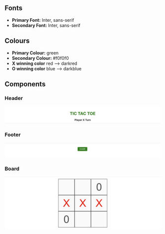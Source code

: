 ## Fonts
- **Primary Font:** Inter, sans-serif
- **Secondary Font:** Inter, sans-serif

## Colours
- **Primary Colour:** green
- **Secondary Colour:** #f0f0f0
- **X winning color** red --> darkred
- **O winning color** blue --> darkblue

## Components
### Header
![Header](design_system/header.png)

### Footer
![Footer](design_system/footer.png)

### Board
![Board](design_system/board.png)

